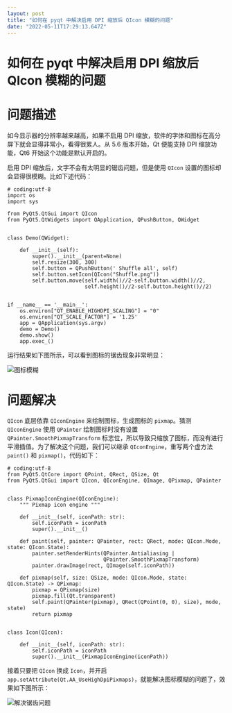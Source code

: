 ```yaml
---
layout: post
title: "如何在 pyqt 中解决启用 DPI 缩放后 QIcon 模糊的问题"
date: "2022-05-11T17:29:13.647Z"
---
```

如何在 pyqt 中解决启用 DPI 缩放后 QIcon 模糊的问题
==================================

问题描述
====

如今显示器的分辨率越来越高，如果不启用 DPI 缩放，软件的字体和图标在高分屏下就会显得非常小，看得很累人。从 5.6 版本开始，Qt 便能支持 DPI 缩放功能，Qt6 开始这个功能是默认开启的。

启用 DPI 缩放后，文字不会有太明显的锯齿问题，但是使用 `QIcon` 设置的图标却会显得很模糊。比如下述代码：

    # coding:utf-8
    import os
    import sys
    
    from PyQt5.QtGui import QIcon
    from PyQt5.QtWidgets import QApplication, QPushButton, QWidget
    
    
    class Demo(QWidget):
    
        def __init__(self):
            super().__init__(parent=None)
            self.resize(300, 300)
            self.button = QPushButton(' Shuffle all', self)
            self.button.setIcon(QIcon("Shuffle.png"))
            self.button.move(self.width()//2-self.button.width()//2,
                             self.height()//2-self.button.height()//2)
    
    
    if __name__ == '__main__':
        os.environ["QT_ENABLE_HIGHDPI_SCALING"] = "0"
        os.environ["QT_SCALE_FACTOR"] = '1.25'
        app = QApplication(sys.argv)
        demo = Demo()
        demo.show()
        app.exec_()
    
    

运行结果如下图所示，可以看到图标的锯齿现象非常明显：

![图标模糊](https://img2022.cnblogs.com/blog/2065884/202205/2065884-20220511195631060-924023957.png)

问题解决
====

`QIcon` 底层依靠 `QIconEngine` 来绘制图标，生成图标的 `pixmap`。猜测 `QIconEngine` 使用 `QPainter` 绘制图标时没有设置 `QPainter.SmoothPixmapTransform` 标志位，所以导致只缩放了图标，而没有进行平滑插值。为了解决这个问题，我们可以继承 `QIconEngine`，重写两个虚方法 `paint()` 和 `pixmap()`，代码如下：

    # coding:utf-8
    from PyQt5.QtCore import QPoint, QRect, QSize, Qt
    from PyQt5.QtGui import QIcon, QIconEngine, QImage, QPixmap, QPainter
    
    
    class PixmapIconEngine(QIconEngine):
        """ Pixmap icon engine """
    
        def __init__(self, iconPath: str):
            self.iconPath = iconPath
            super().__init__()
    
        def paint(self, painter: QPainter, rect: QRect, mode: QIcon.Mode, state: QIcon.State):
            painter.setRenderHints(QPainter.Antialiasing |
                                   QPainter.SmoothPixmapTransform)
            painter.drawImage(rect, QImage(self.iconPath))
    
        def pixmap(self, size: QSize, mode: QIcon.Mode, state: QIcon.State) -> QPixmap:
            pixmap = QPixmap(size)
            pixmap.fill(Qt.transparent)
            self.paint(QPainter(pixmap), QRect(QPoint(0, 0), size), mode, state)
            return pixmap
    
    
    class Icon(QIcon):
    
        def __init__(self, iconPath: str):
            self.iconPath = iconPath
            super().__init__(PixmapIconEngine(iconPath))
    
    

接着只要把 `QIcon` 换成 `Icon`，并开启 `app.setAttribute(Qt.AA_UseHighDpiPixmaps)`，就能解决图标模糊的问题了，效果如下图所示：

![解决锯齿问题](https://img2022.cnblogs.com/blog/2065884/202205/2065884-20220511200814848-201308985.png)